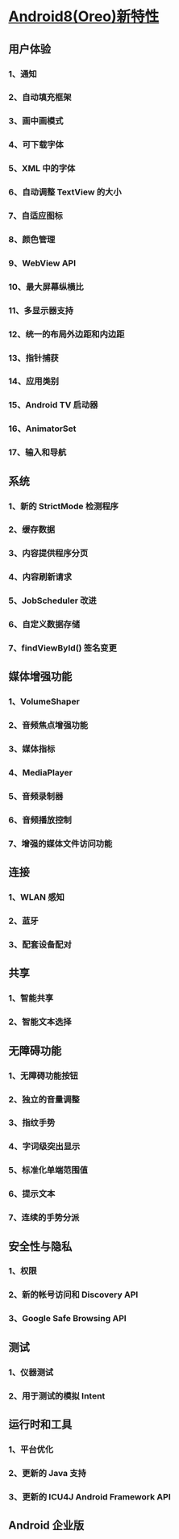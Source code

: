 # [Android8(Oreo)新特性](https://developer.android.google.cn/about/versions/oreo/android-8.0)
## 用户体验
### 1、通知
### 2、自动填充框架
### 3、画中画模式
### 4、可下载字体
### 5、XML 中的字体
### 6、自动调整 TextView 的大小
### 7、自适应图标
### 8、颜色管理
### 9、WebView API
### 10、最大屏幕纵横比
### 11、多显示器支持
### 12、统一的布局外边距和内边距
### 13、指针捕获
### 14、应用类别
### 15、Android TV 启动器
### 16、AnimatorSet
### 17、输入和导航
## 系统
### 1、新的 StrictMode 检测程序
### 2、缓存数据
### 3、内容提供程序分页
### 4、内容刷新请求
### 5、JobScheduler 改进
### 6、自定义数据存储
### 7、findViewById() 签名变更
## 媒体增强功能
### 1、VolumeShaper
### 2、音频焦点增强功能
### 3、媒体指标
### 4、MediaPlayer
### 5、音频录制器
### 6、音频播放控制
### 7、增强的媒体文件访问功能
## 连接
### 1、WLAN 感知
### 2、蓝牙
### 3、配套设备配对
## 共享
### 1、智能共享
### 2、智能文本选择
## 无障碍功能
### 1、无障碍功能按钮
### 2、独立的音量调整
### 3、指纹手势
### 4、字词级突出显示
### 5、标准化单端范围值
### 6、提示文本
### 7、连续的手势分派
## 安全性与隐私
### 1、权限
### 2、新的帐号访问和 Discovery API
### 3、Google Safe Browsing API
## 测试
### 1、仪器测试
### 2、用于测试的模拟 Intent
## 运行时和工具
### 1、平台优化
### 2、更新的 Java 支持
### 3、更新的 ICU4J Android Framework API
## Android 企业版
